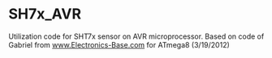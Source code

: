 SH7x_AVR
========

Utilization code for SHT7x sensor on AVR microprocessor. Based on code of Gabriel from www.Electronics-Base.com for ATmega8 (3/19/2012)
